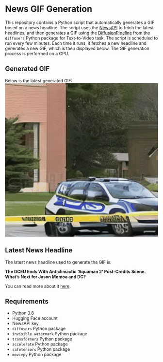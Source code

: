 # News GIF Generation
This repository contains a Python script that automatically generates a GIF based on a news headline. The script uses the [NewsAPI](https://newsapi.org/) to fetch the latest headlines, and then generates a GIF using the [DiffusionPipeline](https://github.com/huggingface/diffusers) from the `diffusers` Python package for Text-to-Video task.
The script is scheduled to run every few minutes. Each time it runs, it fetches a new headline and generates a new GIF, which is then displayed below. The GIF generation process is performed on a GPU.

## Generated GIF
Below is the latest generated GIF:
![Generated GIF](output.gif?raw=true&v=1703401557)

## Latest News Headline
The latest news headline used to generate the GIF is:

**The DCEU Ends With Anticlimactic ‘Aquaman 2’ Post-Credits Scene. What’s Next for Jason Momoa and DC?**

You can read more about it [here](https://variety.com/2023/film/news/aquaman-2-ending-post-credits-dceu-ends-jason-momoa-1235849594/).

## Requirements
- Python 3.8
- Hugging Face account
- NewsAPI key
- `diffusers` Python package
- `invisible_watermark` Python package
- `transformers` Python package
- `accelerate` Python package
- `safetensors` Python package
- `moviepy` Python package

